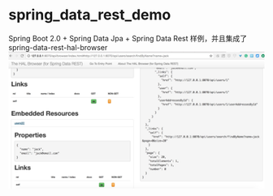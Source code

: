 # spring_data_rest_demo
Spring Boot 2.0 + Spring Data Jpa + Spring Data Rest 样例，并且集成了spring-data-rest-hal-browser
![img1](doc/1.png)
